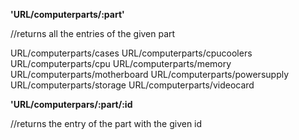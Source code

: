 **'URL/computerparts/:part'**

//returns all the entries of the given part

URL/computerparts/cases
URL/computerparts/cpucoolers
URL/computerparts/cpu
URL/computerparts/memory
URL/computerparts/motherboard
URL/computerparts/powersupply
URL/computerparts/storage
URL/computerparts/videocard

**'URL/computerpars/:part/:id**

//returns the entry of the part with the given id

